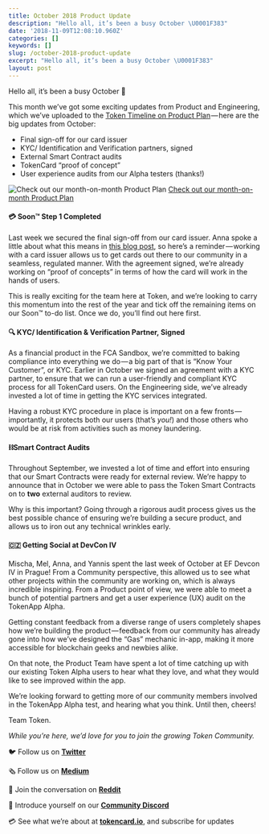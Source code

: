 ```yaml
---
title: October 2018 Product Update
description: "Hello all, it’s been a busy October \U0001F383"
date: '2018-11-09T12:08:10.960Z'
categories: []
keywords: []
slug: /october-2018-product-update
excerpt: "Hello all, it’s been a busy October \U0001F383"
layout: post
---
```


Hello all, it’s been a busy October 🎃

This month we’ve got some exciting updates from Product and Engineering, which we’ve uploaded to the [Token Timeline on Product Plan](https://app.productplan.com/p/WKmCZlrSDYGGdjB9HtBUJZKA9Cl6PCXD) — here are the big updates from October:

*   Final sign-off for our card issuer
*   KYC/ Identification and Verification partners, signed
*   External Smart Contract audits
*   TokenCard “proof of concept”
*   User experience audits from our Alpha testers (thanks!)

![[Check out our month-on-month Product Plan](https://app.productplan.com/p/WKmCZlrSDYGGdjB9HtBUJZKA9Cl6PCXD)](images/1__bCL__G3wl__srNDruWFhgDxA.png)
[Check out our month-on-month Product Plan](https://app.productplan.com/p/WKmCZlrSDYGGdjB9HtBUJZKA9Cl6PCXD)

#### 💳 Soon™️ Step 1 Completed

Last week we secured the final sign-off from our card issuer. Anna spoke a little about what this means in [this blog post](https://medium.com/tokencard/soon-step-1-completed-cc2c22bc699b), so here’s a reminder — working with a card issuer allows us to get cards out there to our community in a seamless, regulated manner. With the agreement signed, we’re already working on “proof of concepts” in terms of how the card will work in the hands of users.

This is really exciting for the team here at Token, and we’re looking to carry this momentum into the rest of the year and tick off the remaining items on our Soon™️ to-do list. Once we do, you’ll find out here first.

#### 🔍 KYC/ Identification & Verification Partner, Signed

As a financial product in the FCA Sandbox, we’re committed to baking compliance into everything we do — a big part of that is “Know Your Customer”, or KYC. Earlier in October we signed an agreement with a KYC partner, to ensure that we can run a user-friendly and compliant KYC process for all TokenCard users. On the Engineering side, we’ve already invested a lot of time in getting the KYC services integrated.

Having a robust KYC procedure in place is important on a few fronts — importantly, it protects both our users (that’s _you!_) and those others who would be at risk from activities such as money laundering.

#### ⛓Smart Contract Audits

Throughout September, we invested a lot of time and effort into ensuring that our Smart Contracts were ready for external review. We’re happy to announce that in October we were able to pass the Token Smart Contracts on to **two** external auditors to review.

Why is this important? Going through a rigorous audit process gives us the best possible chance of ensuring we’re building a secure product, and allows us to iron out any technical wrinkles early.

#### 🇨🇿 Getting Social at DevCon IV

Mischa, Mel, Anna, and Yannis spent the last week of October at EF Devcon IV in Prague! From a Community perspective, this allowed us to see what other projects within the community are working on, which is always incredible inspiring. From a Product point of view, we were able to meet a bunch of potential partners and get a user experience (UX) audit on the TokenApp Alpha.

Getting constant feedback from a diverse range of users completely shapes how we’re building the product — feedback from our community has already gone into how we’ve designed the “Gas” mechanic in-app, making it more accessible for blockchain geeks and newbies alike.

On that note, the Product Team have spent a lot of time catching up with our existing Token Alpha users to hear what they love, and what they would like to see improved within the app.

We’re looking forward to getting more of our community members involved in the TokenApp Alpha test, and hearing what you think. Until then, cheers!

Team Token.

_While you’re here, we’d love for you to join the growing Token Community._

🐦 Follow us on [**Twitter**](https://twitter.com/tokencard_io)

🗞 Follow us on [**Medium**](https://medium.com/tokencard)

👋 Join the conversation on [**Reddit**](https://www.reddit.com/r/TokenCard/)

🤖 Introduce yourself on our [**Community Discord**](https://discord.gg/RhxpjpX)

💳 See what we’re about at [**tokencard.io**](https://tokencard.io/), and subscribe for updates